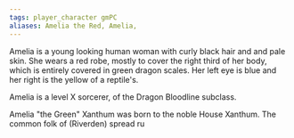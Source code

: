 ```yaml
---
tags: player_character gmPC
aliases: Amelia the Red, Amelia, 
---
```


Amelia is a young looking human woman with curly black hair and and pale skin. She wears a red robe, mostly to cover the right third of her body, which is entirely covered in green dragon scales. Her left eye is blue and her right is the yellow of a reptile's.

Amelia is a level X sorcerer, of the Dragon Bloodline subclass.

Amelia "the Green" Xanthum was born to the noble House Xanthum. The common folk of (Riverden) spread ru